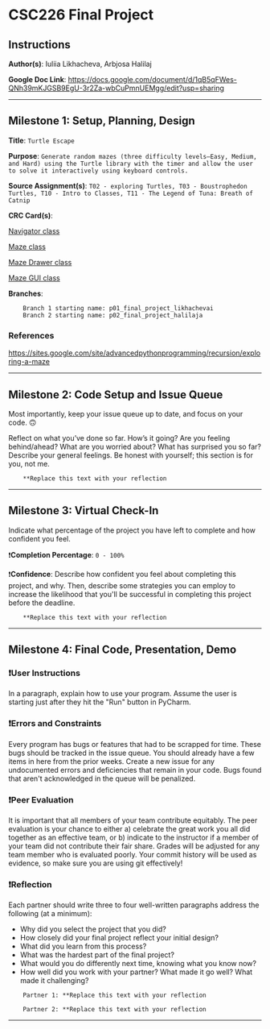 # CSC226 Final Project

## Instructions

**Author(s)**: Iuliia Likhacheva, Arbjosa Halilaj

**Google Doc Link**: https://docs.google.com/document/d/1qB5qFWes-QNh39mKJGSB9EgU-3r2Za-wbCuPmnUEMgg/edit?usp=sharing

---

## Milestone 1: Setup, Planning, Design

**Title**: `Turtle Escape`

**Purpose**: `Generate random mazes (three difficulty levels—Easy, Medium, and Hard) using the Turtle library with the timer and allow the user to solve it interactively using keyboard controls.`

**Source Assignment(s)**: `T02 - exploring Turtles, T03 - Boustrophedon Turtles, T10 - Intro to Classes, T11 - The Legend of Tuna: Breath of Catnip`

**CRC Card(s)**:
  
 [Navigator class](image/crc1.png)

 [Maze class](image/crc2.png)

 [Maze Drawer class](image/crc3.png)

 [Maze GUI class](image/crc4.png)


**Branches**:

```
    Branch 1 starting name: p01_final_project_likhachevai
    Branch 2 starting name: p02_final_project_halilaja
```

### References 

https://sites.google.com/site/advancedpythonprogramming/recursion/exploring-a-maze

---

## Milestone 2: Code Setup and Issue Queue

Most importantly, keep your issue queue up to date, and focus on your code. 🙃

Reflect on what you’ve done so far. How’s it going? Are you feeling behind/ahead? What are you worried about? 
What has surprised you so far? Describe your general feelings. Be honest with yourself; this section is for you, not me.

```
    **Replace this text with your reflection
```

---

## Milestone 3: Virtual Check-In

Indicate what percentage of the project you have left to complete and how confident you feel. 

❗️**Completion Percentage**: `0 - 100%`

❗️**Confidence**: Describe how confident you feel about completing this project, and why. Then, describe some 
  strategies you can employ to increase the likelihood that you'll be successful in completing this project 
  before the deadline.

```
    **Replace this text with your reflection
```

---

## Milestone 4: Final Code, Presentation, Demo

### ❗User Instructions

In a paragraph, explain how to use your program. Assume the user is starting just after they hit the "Run" button 
in PyCharm. 

### ❗Errors and Constraints

Every program has bugs or features that had to be scrapped for time. These bugs should be tracked in the issue queue. 
You should already have a few items in here from the prior weeks. Create a new issue for any undocumented errors and 
deficiencies that remain in your code. Bugs found that aren't acknowledged in the queue will be penalized.

### ❗Peer Evaluation

It is important that all members of your team contribute equitably. The peer evaluation is your chance to either 
a) celebrate the great work you all did together as an effective team, or b) indicate to the instructor if a member of
your team did not contribute their fair share. Grades will be adjusted for any team member who is evaluated poorly. Your
commit history will be used as evidence, so make sure you are using git effectively!

### ❗Reflection

Each partner should write three to four well-written paragraphs address the following (at a minimum):
- Why did you select the project that you did?
- How closely did your final project reflect your initial design?
- What did you learn from this process?
- What was the hardest part of the final project?
- What would you do differently next time, knowing what you know now?
- How well did you work with your partner? What made it go well? What made it challenging?

```
    Partner 1: **Replace this text with your reflection
```

```
    Partner 2: **Replace this text with your reflection
```

---